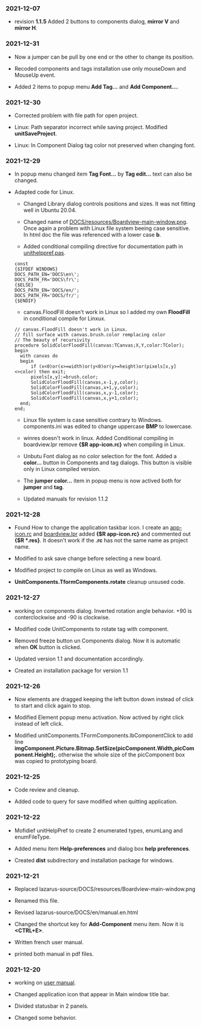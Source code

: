 ### 2021-12-07

* revision **1.1.5**  Added 2 buttons to components dialog,  **mirror V** and **mirror H**. 
   
### 2021-12-31

*  Now a jumper can be pull by one end or the other to change its position. 

*  Recoded components and tags installation use only mouseDown and MouseUp event.

*  Added 2 items to popup menu   **Add Tag...** and **Add Component...**.

### 2021-12-30

*  Corrected problem with file path for open project.

*  Linux: Path separator incorrect while saving project. Modified **unitSaveProject**.

*  Linux: In Component Dialog tag color not preserved when changing font. 

### 2021-12-29

* In popup menu changed item **Tag Font...** by **Tag edit...** text can also be changed.

* Adapted code for Linux. 
	
	* Changed Library dialog controls positions and sizes. It was not fitting well in Ubuntu 20.04.
	
	* Changed name of [DOCS/resources/Boardview-main-window.png](DOCS/resources/Boardview-main-window.png). Once again a problem with
	Linux file system beeing case sensitive. In html doc the file was referenced with a lower case **b**.
	
	
	* Added conditional compiling directive for documentation path in [unithelppref.pas](unithelppref.pas). 
	```
	const
    {$IFDEF WINDOWS}
    DOCS_PATH_EN='DOCS\en\';
    DOCS_PATH_FR='DOCS\fr\';
    {$ELSE}
    DOCS_PATH_EN='DOCS/en/';
    DOCS_PATH_FR='DOCS/fr/';
    {$ENDIF}
  
	```
   
    *  canvas.FloodFill doesn't work in Linux so I added my own **FloodFill** in conditional compile for Linxux.
    ```
    // canvas.FloodFill doesn't work in Linux.
	// fill surface with canvas.brush.color remplacing color
	// The beauty of recursivity
	procedure SolidColorFloodFill(canvas:TCanvas;X,Y,color:TColor);
	begin
      with canvas do
      begin
          if (x<0)or(x>=width)or(y<0)or(y>=height)or(pixels[x,y]<>color) then exit;
          pixels[x,y]:=brush.color;
          SolidColorFloodFill(canvas,x-1,y,color);
          SolidColorFloodFill(canvas,x+1,y,color);
          SolidColorFloodFill(canvas,x,y-1,color);
          SolidColorFloodFill(canvas,x,y+1,color);
      end;
	end;
    
    ```

	*  Linux file system is case sensitive contrary to Windows. components.ini was edited to change uppercase **BMP** to lowercase.
	
	*  winres doesn't work in linux. Added Conditional compiling in boardview.lpr remove **{$R app-icon.rc}** when compiling in Linux.
	
	*  Unbutu Font dialog as no color selection for the font.  Added a **color...** button in Components and tag dialogs. This button 
	is visible only in Linux compiled version.  
	
	*  The **jumper color...** item in popup menu is now actived both for **jumper** and **tag**.
	
	* Updated manuals for revision 1.1.2
	
### 2021-12-28

*  Found How to change the application taskbar icon.  I create an [app-icon.rc](app-icon.rc) and [boardview.lpr](boardview.lpr)
added **{$R app-icon.rc}** and commented out **{$R *.res}**.  It doesn't work if the **.rc** has not the same name as project name.

*  Modified to ask save change before selecting a new board.

*  Modified project to compile on Linux as well as Windows.

*  **UnitComponents.TformComponents.rotate**  cleanup unsused code.

### 2021-12-27

* working on components dialog. Inverted rotation angle behavior. +90 is conterclockwise and -90 is clockwise.

* Modified code UnitComponents to rotate tag with component.

* Removed freeze  button un Components dialog. Now it is automatic when **OK** button is clicked. 

* Updated version 1.1 and documentation accordingly. 

* Created an installation package for version 1.1

### 2021-12-26 

* Now elements are dragged keeping the left button down instead of click to start and click again to stop. 

* Modified Element popup menu activation. Now actived by right click instead of left click.

* Modified  unitComponents.TFormComponents.lbComponentClick to add line __imgComponent.Picture.Bitmap.SetSize(picComponent.Width,picComponent.Height);__.
otherwise the whole size of the picComponent box was copied to prototyping board.


### 2021-12-25

* Code review and cleanup.

* Added code to query for save modified when quitting application.

### 2021-12-22

* Mofidief unitHelpPref to create 2 enumerated types, enumLang and enumFileType.

* Added menu item **Help-preferences** and dialog box **help preferences**.

* Created **dist** subdirectory and installation package for windows.

### 2021-12-21

* Replaced lazarus-source/DOCS/resources/Boardview-main-window.png

* Renamed this file.

* Revised lazarus-source/DOCS/en/manual.en.html

* Changed the shortcut key for **Add-Component** menu item. Now it is **&lt;CTRL+E&gt;**.

* Written french user manual.

* printed both manual in pdf files.
	
### 2021-12-20 
	
* working on [user manual](DOCS/en/manual-en.html).

* Changed application icon that appear in Main window title bar.

* Divided statusbar in 2 panels.

* Changed some behavior.
    
    
